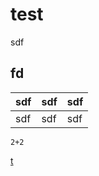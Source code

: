 # test

sdf

## fd

| sdf | sdf | sdf |
| --- | --- | --- |
| sdf | sdf | sdf |


```notebook
2+2
```


[t](`onNotebook:my-notebook`)
